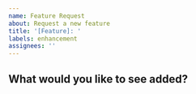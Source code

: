 ```yaml
---
name: Feature Request
about: Request a new feature
title: '[Feature]: '
labels: enhancement
assignees: ''
---
```


## What would you like to see added?

